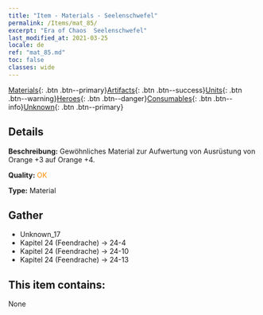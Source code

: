 ```yaml
---
title: "Item - Materials - Seelenschwefel"
permalink: /Items/mat_85/
excerpt: "Era of Chaos  Seelenschwefel"
last_modified_at: 2021-03-25
locale: de
ref: "mat_85.md"
toc: false
classes: wide
---
```

 [Materials](/de/Items/){: .btn .btn--primary}[Artifacts](/de/Items/Artifacts/){: .btn .btn--success}[Units](/de/Items/Units/){: .btn .btn--warning}[Heroes](/de/Items/Heroes/){: .btn .btn--danger}[Consumables](/de/Items/Consumables/){: .btn .btn--info}[Unknown](/de/Items/Unknown/){: .btn .btn--primary}

## Details
 **Beschreibung:** Gewöhnliches Material zur Aufwertung von Ausrüstung von Orange +3 auf Orange +4.

 **Quality:** <span style="color: #FF8C00">OK</span>

 **Type:** Material

## Gather

*    Unknown_17 
*    Kapitel 24 (Feendrache) -> 24-4 
*    Kapitel 24 (Feendrache) -> 24-10 
*    Kapitel 24 (Feendrache) -> 24-13 

## This item contains:

  None

